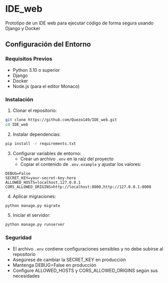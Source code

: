 # IDE_web
Prototipo de un IDE web para ejecutar código de forma segura usando Django y Docker

## Configuración del Entorno

### Requisitos Previos
- Python 3.10 o superior
- Django
- Docker
- Node.js (para el editor Monaco)

### Instalación

1. Clonar el repositorio:
```bash
git clone https://github.com/Quezo149/IDE_web.git
cd IDE_web
```

2. Instalar dependencias:
```bash
pip install -r requirements.txt
```

3. Configurar variables de entorno:
   - Crear un archivo `.env` en la raíz del proyecto
   - Copiar el contenido de `.env.example` y ajustar los valores:
```
DEBUG=False
SECRET_KEY=your-secret-key-here
ALLOWED_HOSTS=localhost,127.0.0.1
CORS_ALLOWED_ORIGINS=http://localhost:8000,http://127.0.0.1:8000
```

4. Aplicar migraciones:
```bash
python manage.py migrate
```

5. Iniciar el servidor:
```bash
python manage.py runserver
```

### Seguridad
- El archivo `.env` contiene configuraciones sensibles y no debe subirse al repositorio
- Asegúrese de cambiar la SECRET_KEY en producción
- Mantenga DEBUG=False en producción
- Configure ALLOWED_HOSTS y CORS_ALLOWED_ORIGINS según sus necesidades
